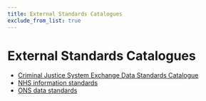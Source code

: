 ```yaml
---
title: External Standards Catalogues
exclude_from_list: true
---
```


# External Standards Catalogues

- [Criminal Justice System Exchange Data Standards Catalogue](https://assets.publishing.service.gov.uk/government/uploads/system/uploads/attachment_data/file/360582/cjs-data-standards-catalogue-5.0.pdf)
- [NHS information standards](https://digital.nhs.uk/data-and-information/information-standards)
- [ONS data standards](https://www.ons.gov.uk/aboutus/transparencyandgovernance/datastrategy/datastandards)
